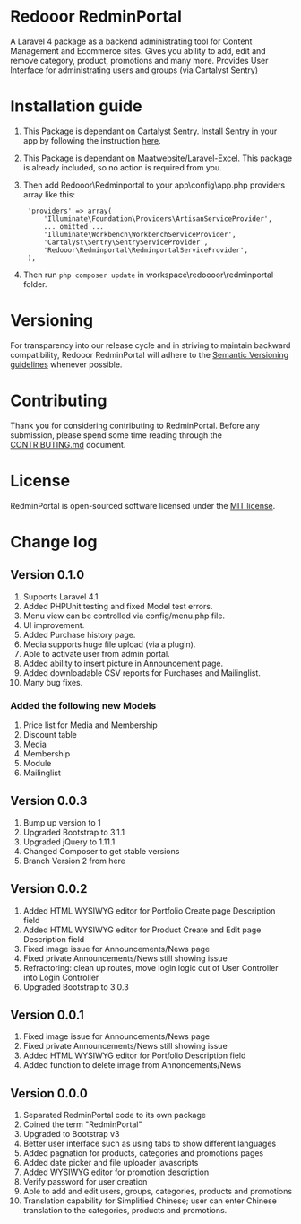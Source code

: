 # Redooor RedminPortal

A Laravel 4 package as a backend administrating tool for Content Management and Ecommerce sites.
Gives you ability to add, edit and remove category, product, promotions and many more.
Provides User Interface for administrating users and groups (via Cartalyst Sentry)

# Installation guide

1. This Package is dependant on Cartalyst Sentry. Install Sentry in your app by following the instruction [here](http://docs.cartalyst.com/sentry-2/installation/laravel-4).
2. This Package is dependant on [Maatwebsite/Laravel-Excel](http://www.maatwebsite.nl/laravel-excel/docs). This package is already included, so no action is required from you.
3. Then add Redooor\Redminportal to your app\config\app.php providers array like this:

        'providers' => array(
            'Illuminate\Foundation\Providers\ArtisanServiceProvider',
            ... omitted ...
            'Illuminate\Workbench\WorkbenchServiceProvider',
            'Cartalyst\Sentry\SentryServiceProvider',
            'Redooor\Redminportal\RedminportalServiceProvider',
        ),

4. Then run `php composer update` in workspace\redoooor\redminportal folder.

# Versioning

For transparency into our release cycle and in striving to maintain backward compatibility, Redooor RedminPortal will adhere to the [Semantic Versioning guidelines](http://semver.org/) whenever possible.

# Contributing

Thank you for considering contributing to RedminPortal.
Before any submission, please spend some time reading through the [CONTRIBUTING.md](https://github.com/redooor/redminportal/blob/master/CONTRIBUTING.md) document.

# License

RedminPortal is open-sourced software licensed under the [MIT license](http://opensource.org/licenses/MIT).

# Change log

## Version 0.1.0
1. Supports Laravel 4.1
2. Added PHPUnit testing and fixed Model test errors.
3. Menu view can be controlled via config/menu.php file.
4. UI improvement.
5. Added Purchase history page.
6. Media supports huge file upload (via a plugin).
7. Able to activate user from admin portal.
8. Added ability to insert picture in Announcement page.
9. Added downloadable CSV reports for Purchases and Mailinglist.
10. Many bug fixes.

### Added the following new Models
1. Price list for Media and Membership
2. Discount table
3. Media
4. Membership
5. Module
6. Mailinglist

## Version 0.0.3
1. Bump up version to 1
2. Upgraded Bootstrap to 3.1.1
3. Upgraded jQuery to 1.11.1
4. Changed Composer to get stable versions
5. Branch Version 2 from here

## Version 0.0.2
1. Added HTML WYSIWYG editor for Portfolio Create page Description field
2. Added HTML WYSIWYG editor for Product Create and Edit page Description field
3. Fixed image issue for Announcements/News page
4. Fixed private Announcements/News still showing issue
5. Refractoring: clean up routes, move login logic out of User Controller into Login Controller
6. Upgraded Bootstrap to 3.0.3

## Version 0.0.1
1. Fixed image issue for Announcements/News page
2. Fixed private Announcements/News still showing issue
3. Added HTML WYSIWYG editor for Portfolio Description field
4. Added function to delete image from Annoncements/News

## Version 0.0.0
1. Separated RedminPortal code to its own package
2. Coined the term "RedminPortal"
3. Upgraded to Bootstrap v3
4. Better user interface such as using tabs to show different languages
5. Added pagnation for products, categories and promotions pages
6. Added date picker and file uploader javascripts
7. Added WYSIWYG editor for promotion description
8. Verify password for user creation
9. Able to add and edit users, groups, categories, products and promotions
10. Translation capability for Simplified Chinese; user can enter Chinese translation to the categories, products and promotions.
